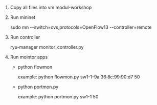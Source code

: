 1. Copy all files into vm modul-workshop
2. Run mininet

   sudo mn --switch=ovs,protocols=OpenFlow13 --controller=remote
3. Run controller

   ryu-manager monitor_controller.py
4. Run mointor apps
   - python flowmon <record name> <observation size>
   
     example: python flowmon.py sw1-1-9a:36:8c:99:90:d7 50
   - python portmon.py <record name> <observation size>
   
     example: python portmon.py sw1-1 50
